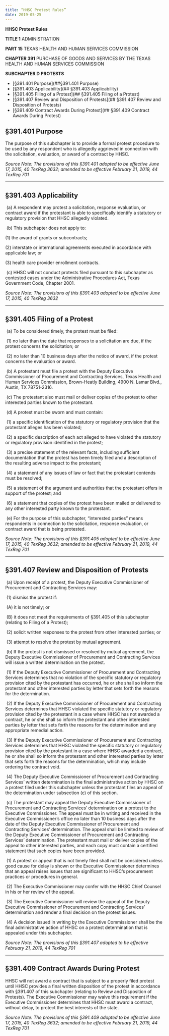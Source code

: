 ```yaml
---
title: “HHSC Protest Rules”
date: 2019-05-25
---
```


<script src=“https://hypothes.is/embed.js” async></script>


**HHSC Protest Rules**

**TITLE 1**	ADMINISTRATION

**PART 15**	TEXAS HEALTH AND HUMAN SERVICES COMMISSION

**CHAPTER 391**	   PURCHASE OF GOODS AND SERVICES BY THE TEXAS HEALTH AND HUMAN SERVICES COMMISSION

**SUBCHAPTER D	PROTESTS**

- [§391.401	Purpose](##§391.401	Purpose)
- [§391.403	Applicability](## §391.403	Applicability)
- [§391.405	Filing of a Protest](## §391.405	Filing of a Protest)
- [§391.407	Review and Disposition of Protests](## §391.407	Review and Disposition of Protests)
- [§391.409	Contract Awards During Protest](## §391.409	Contract Awards During Protest)


## §391.401	Purpose

The purpose of this subchapter is to provide a formal protest procedure to be used by any respondent who is allegedly aggrieved in connection with the solicitation, evaluation, or award of a contract by HHSC.

*Source Note: The provisions of this §391.401 adopted to be effective June 17, 2015, 40 TexReg 3632; amended to be effective February 21, 2019, 44 TexReg 701*

___
## §391.403	Applicability

​	(a) A respondent may protest a solicitation, response evaluation, or contract award if the protestant is able to specifically identify a statutory or regulatory provision that HHSC allegedly violated.

​	(b) This subchapter does not apply to:

   (1) the award of grants or subcontracts;
   
   (2) interstate or international agreements executed in accordance with applicable law; or
   
   (3) health care provider enrollment contracts.
   
​	\(c\) HHSC will not conduct protests filed pursuant to this subchapter as contested cases under the Administrative Procedures Act, Texas Government Code, Chapter 2001.

*Source Note: The provisions of this §391.403 adopted to be effective June 17, 2015, 40 TexReg 3632*

___
## §391.405	Filing of a Protest

​	(a) To be considered timely, the protest must be filed:

​		(1) no later than the date that responses to a solicitation are due, if the protest concerns the solicitation; or

​		(2) no later than 10 business days after the notice of award, if the protest concerns the evaluation or award.

​	(b) A protestant must file a protest with the Deputy Executive Commissioner of Procurement and Contracting Services, Texas Health and Human Services Commission, Brown-Heatly Building, 4900 N. Lamar Blvd., Austin, TX 78751-2316.

​	\(c\) The protestant also must mail or deliver copies of the protest to other interested parties known to the protestant.

​	(d) A protest must be sworn and must contain:

​		(1) a specific identification of the statutory or regulatory provision that the protestant alleges has been violated;

​		(2) a specific description of each act alleged to have violated the statutory or regulatory provision identified in the protest;

​		(3) a precise statement of the relevant facts, including sufficient documentation that the protest has been timely filed and a description of the resulting adverse impact to the protestant;

​		(4) a statement of any issues of law or fact that the protestant contends must be resolved;

​		(5) a statement of the argument and authorities that the protestant offers in support of the protest; and

​		(6) a statement that copies of the protest have been mailed or delivered to any other interested party known to the protestant.

​	(e) For the purpose of this subchapter, “interested parties” means respondents in connection to the solicitation, response evaluation, or contract award that is being protested.

*Source Note: The provisions of this §391.405 adopted to be effective June 17, 2015, 40 TexReg 3632; amended to be effective February 21, 2019, 44 TexReg 701*

___
## §391.407	Review and Disposition of Protests

​	(a) Upon receipt of a protest, the Deputy Executive Commissioner of Procurement and Contracting Services may:

​		(1) dismiss the protest if:

​			(A) it is not timely; or

​			(B) it does not meet the requirements of §391.405 of this subchapter (relating to Filing of a Protest);

​		(2) solicit written responses to the protest from other interested parties; or

​		(3) attempt to resolve the protest by mutual agreement.

​	(b) If the protest is not dismissed or resolved by mutual agreement, the Deputy Executive Commissioner of Procurement and Contracting Services will issue a written determination on the protest.

​		(1) If the Deputy Executive Commissioner of Procurement and Contracting Services determines that no violation of the specific statutory or regulatory provision cited by the protestant has occurred, he or she shall so inform the protestant and other interested parties by letter that sets forth the reasons for the determination.

​		(2) If the Deputy Executive Commissioner of Procurement and Contracting Services determines that HHSC violated the specific statutory or regulatory provision cited by the protestant in a case where HHSC has not awarded a contract, he or she shall so inform the protestant and other interested parties by letter that sets forth the reasons for the determination and any appropriate remedial action.

​		(3) If the Deputy Executive Commissioner of Procurement and Contracting Services determines that HHSC violated the specific statutory or regulatory provision cited by the protestant in a case where HHSC awarded a contract, he or she shall so inform the protestant and other interested parties by letter that sets forth the reasons for the determination, which may include ordering the contract void.

​		(4) The Deputy Executive Commissioner of Procurement and Contracting Services’ written determination is the final administrative action by HHSC on a protest filed under this subchapter unless the protestant files an appeal of the determination under subsection (c) of this section.

​	\(c\) The protestant may appeal the Deputy Executive Commissioner of Procurement and Contracting Services’ determination on a protest to the Executive Commissioner. The appeal must be in writing and received in the Executive Commissioner’s office no later than 10 business days after the date of the Deputy Executive Commissioner of Procurement and Contracting Services’ determination. The appeal shall be limited to review of the Deputy Executive Commissioner of Procurement and Contracting Services’ determination. The protestant must mail or deliver copies of the appeal to other interested parties, and each copy must contain a certified statement that such copies have been provided.

​		(1) A protest or appeal that is not timely filed shall not be considered unless good cause for delay is shown or the Executive Commissioner determines that an appeal raises issues that are significant to HHSC’s procurement practices or procedures in general.

​		(2) The Executive Commissioner may confer with the HHSC Chief Counsel in his or her review of the appeal.

​		(3) The Executive Commissioner will review the appeal of the Deputy Executive Commissioner of Procurement and Contracting Services’ determination and render a final decision on the protest issues.

​		(4) A decision issued in writing by the Executive Commissioner shall be the final administrative action of HHSC on a protest determination that is appealed under this subchapter.

*Source Note: The provisions of this §391.407 adopted to be effective February 21, 2019, 44 TexReg 701*

___
## §391.409	Contract Awards During Protest

HHSC will not award a contract that is subject to a properly filed protest until HHSC provides a final written disposition of the protest in accordance with §391.407 of this subchapter (relating to Review and Disposition of Protests). The Executive Commissioner may waive this requirement if the Executive Commissioner determines that HHSC must award a contract, without delay, to protect the best interests of the state.

*Source Note: The provisions of this §391.409 adopted to be effective June 17, 2015, 40 TexReg 3632; amended to be effective February 21, 2019, 44 TexReg 701*
